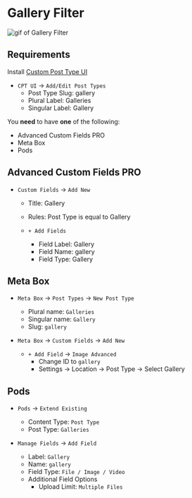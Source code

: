 # Gallery Filter

![gif of Gallery Filter](gallery.filter.gif)

## Requirements
Install [Custom Post Type UI](https://wordpress.org/plugins/custom-post-type-ui/)
* `CPT UI` → `Add/Edit Post Types`
	* Post Type Slug: gallery
	* Plural Label: Galleries
	* Singular Label: Gallery

You **need** to have **one** of the following:
* Advanced Custom Fields PRO
* Meta Box
* Pods  

## Advanced Custom Fields PRO
* `Custom Fields` → `Add New`  
	* Title: Gallery
	* Rules: Post Type is equal to Gallery
		
	* `+ Add Fields`
		* Field Label: Gallery
		* Field Name: gallery
		* Field Type: Gallery

## Meta Box
* `Meta Box` → `Post Types` → `New Post Type`
	* Plural name: `Galleries`
	* Singular name: `Gallery`
	* Slug: `gallery`
	
* `Meta Box` → `Custom Fields` → `Add New`
	* `+ Add Field` → `Image Advanced`
		* Change ID to `gallery`
		* Settings → Location → Post Type → Select Gallery
## Pods
* `Pods` → `Extend Existing`
	* Content Type: `Post Type`
	* Post Type: `Galleries`
		
* `Manage Fields` → `Add Field`
	* Label: `Gallery`
	* Name: `gallery`
	* Field Type: `File / Image / Video`
	* Additional Field Options
		* Upload Limit: `Multiple Files`
